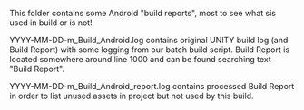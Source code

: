 This folder contains some Android "build reports", most to see what sis used in build or is not!

YYYY-MM-DD-m_Build_Android.log contains original UNITY build log (and Build Report) with some logging from our batch build script.
Build Report is located somewhere around line 1000 and can be found searching text "Build Report".

YYYY-MM-DD-m_Build_Android_report.log contains processed Build Report in order to list unused assets in project but not used by this build.
